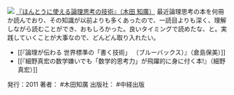 
[![](https://images-fe.ssl-images-amazon.com/images/I/41fDAXu-AHL._SL160_.jpg)](http://www.amazon.co.jp/exec/obidos/ASIN/4806140228/choiyaki81-22/ref=nosim)
[『ほんとうに使える論理思考の技術』（木田 知廣）](http://www.amazon.co.jp/exec/obidos/ASIN/4806140228/choiyaki81-22/ref=nosim)
最近論理思考の本を何冊か読んでおり、その知識が以前よりも多くあったので、一読目よりも深く、理解しながら読むことができ、おもしろかった。良いタイミングで読めたな、と。実践していくことが大事なので、どんどん取り入れたい。

- [[『論理が伝わる 世界標準の「書く技術」 （ブルーバックス）』（倉島保美）]]
- [[『細野真宏の数学嫌いでも「数学的思考力」が飛躍的に身に付く本!』（細野 真宏）]]

発行：2011
著者： #木田知廣 
出版社： #中経出版